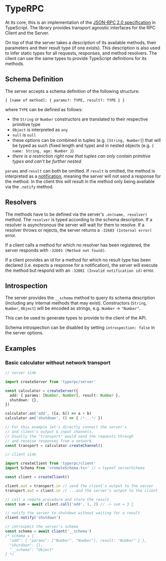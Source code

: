 # TypeRPC

At its core, this is an implementation of the [JSON-RPC 2.0
specification](https://www.jsonrpc.org/specification) in TypeScript. The library 
provides transport agnostic interfaces for the RPC Client and the Server.

On top of that the server takes a description of its available methods, their 
parameters and their result type (if one exists). This description is also used 
to infer static types for all requests, responses, and method resolvers. The 
client can use the same types to provide TypeScript definitions for its methods.

## Schema Definition

The server accepts a schema definition of the following structure:

`{ [name of method]: { params?: TYPE, result?: TYPE } }`

where `TYPE` can be defined as follows:

- the `String` or `Number` constructors are translated to their
respective primitive type
- `Object` is interpreted as `any`
- `null` is `null`
- these options can be combined in tuples (e.g. `[String, Number]`) that 
will be typed as such (fixed length and type) and in nested objects (e.g. `{ name: String, age: Number }`)
- *there is a restriction right now that tuples can only contain primitive types
and can't be further nested*

`params` and `result` can both be omitted. If `result` is omitted, the method
is interpreted as a [notification](https://www.jsonrpc.org/specification#notification), meaning the server will not send a response for the method. In the client this will result in
the method only being available via the `.notify` method.

## Resolvers

The methods have to be defined via the server's `.on(name, resolver)` method.
The `resolver` is typed according to the schema description. If a resolver is
asynchronous the server will wait for them to resolve. If a resolver throws or
rejects, the server returns a `-32603 (Internal error)` error.

If a client calls a method for which no resolver has been registered, the server
responds with `-32601 (Method not found)`.

If a client provides an id for a method for which no result type has been 
declared (i.e. expects a response for a notification), the server will execute
the method but respond with an `-32001 (Invalid notification id)` error.

## Introspection

The server provides the `__schema` method to query its schema description 
(including any internal methods that may exist). Constructors (`String`, 
`Number`, `Object`) will be encoded as strings, e.g. `Number` -> `"Number"`.

This can be used to generate types to provide to the client of the API.

Schema introspection can be disabled by setting `introspection: false` in the 
server options.

## Examples

### Basic calculator without network transport

```ts
// server side

import createServer from 'typerpc/server'

const calculator = createServer({
  add: { params: [Number, Number], result: Number },
  shutdown: {},
})

calculator.on('add', ([a, b]) => a + b)
calculator.on('shutdown', () => { /*...*/ })

// For this example let's directly connect the server's
// and client's output & input channels.
// Usually the "transport" would send the requests through
// and receive responses from a network.
const transport = calculator.createChannel()

// client side

import createClient from 'typerpc/client'
import Schema from '<remoteSchema.ts>' // = typeof serverSchema

const client = createClient()

client.out = transport.in // send the client's output to the server
transport.out = client.in // ...and the server's output to the client

// call a remote procedure and store the result
const sum = await client.call('add', 1, 2) // -> sum = 3 🎉

// notify the server to shutdown without waiting for a result
client.notify('shutdown')
```

``` ts
// introspect the server's schema
const schema = await client('__schema')
/* schema = {
  "add": { "params": ["Number", "Number"], result: "Number" } },
  "shutdown": {},
  "__schema": "Object"
} */
```
